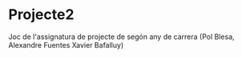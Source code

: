 # Projecte2
Joc de l'assignatura de projecte de segón any de carrera (Pol Blesa, Alexandre Fuentes Xavier Bafalluy)
